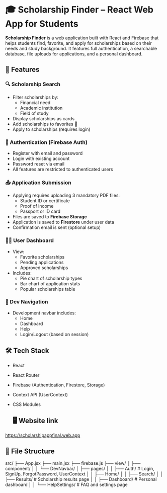 # 🎓 Scholarship Finder – React Web App for Students

**Scholarship Finder** is a web application built with React and Firebase that helps students find, favorite, and apply for scholarships based on their needs and study background. It features full authentication, a searchable database, file uploads for applications, and a personal dashboard.

## 🚀 Features

### 🔍 Scholarship Search
- Filter scholarships by:
  - Financial need
  - Academic institution
  - Field of study
- Display scholarships as cards
- Add scholarships to favorites 💙
- Apply to scholarships (requires login)

### 🔐 Authentication (Firebase Auth)
- Register with email and password
- Login with existing account
- Password reset via email
- All features are restricted to authenticated users

### 📤 Application Submission
- Applying requires uploading 3 mandatory PDF files:
  - Student ID or certificate
  - Proof of income
  - Passport or ID card
- Files are saved to **Firebase Storage**
- Application is saved to **Firestore** under user data
- Confirmation email is sent (optional setup)

### 🧑‍💼 User Dashboard
- View:
  - Favorite scholarships
  - Pending applications
  - Approved scholarships
- Includes:
  - Pie chart of scholarship types
  - Bar chart of application stats
  - Popular scholarships table

### 🧪 Dev Navigation
- Development navbar includes:
  - Home
  - Dashboard
  - Help
  - Login/Logout (based on session)

## 🛠 Tech Stack

- React
- React Router
- Firebase (Authentication, Firestore, Storage)
- Context API (UserContext)
- CSS Modules

  ## 🖥️ Website link
https://scholarshipappfinal.web.app

## 📂 File Structure

src/
├── App.jsx
├── main.jsx
├── firebase.js
├── view/
│   ├── component/
│   │   └── DevNavbar/
│   ├── pages/
│   │   ├── Auth/              # Login, SignUp, ForgotPassword, UserContext
│   │   ├── Home/
│   │   ├── Search/
│   │   ├── Results/           # Scholarship results page
│   │   ├── Dashboard/         # Personal dashboard
│   │   └── HelpSettings/      # FAQ and settings page
